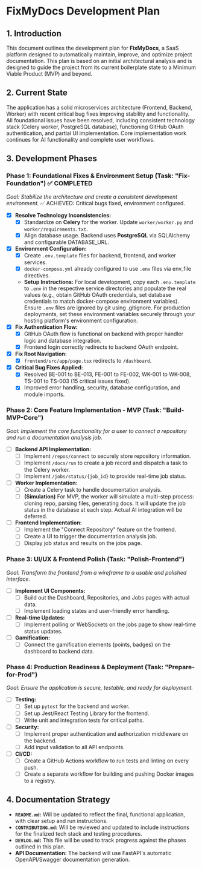 # FixMyDocs Development Plan

## 1. Introduction
This document outlines the development plan for **FixMyDocs**, a SaaS platform designed to automatically maintain, improve, and optimize project documentation. This plan is based on an initial architectural analysis and is designed to guide the project from its current boilerplate state to a Minimum Viable Product (MVP) and beyond.

## 2. Current State
The application has a solid microservices architecture (Frontend, Backend, Worker) with recent critical bug fixes improving stability and functionality. All foundational issues have been resolved, including consistent technology stack (Celery worker, PostgreSQL database), functioning GitHub OAuth authentication, and partial UI implementation. Core implementation work continues for AI functionality and complete user workflows.

## 3. Development Phases

### Phase 1: Foundational Fixes & Environment Setup (Task: "Fix-Foundation") ✅ COMPLETED
*Goal: Stabilize the architecture and create a consistent development environment.* ✅ ACHIEVED: Critical bugs fixed, environment configured.
- [x] **Resolve Technology Inconsistencies:**
    - [x] Standardize on **Celery** for the worker. Update `worker/worker.py` and `worker/requirements.txt`.
    - [x] Align database usage. Backend uses **PostgreSQL** via SQLAlchemy and configurable DATABASE_URL.
- [x] **Environment Configuration:**
  - [x] Create `.env.template` files for backend, frontend, and worker services.
  - [x] `docker-compose.yml` already configured to use `.env` files via env_file directives.
  - **Setup Instructions:** For local development, copy each `.env.template` to `.env` in the respective service directories and populate the real values (e.g., obtain GitHub OAuth credentials, set database credentials to match docker-compose environment variables). Ensure `.env` files are ignored by git using .gitignore. For production deployments, set these environment variables securely through your hosting platform's environment configuration.
- [x] **Fix Authentication Flow:**
    - [x] GitHub OAuth flow is functional on backend with proper handler logic and database integration.
    - [x] Frontend login correctly redirects to backend OAuth endpoint.
- [x] **Fix Root Navigation:**
    - [x] `frontend/src/app/page.tsx` redirects to `/dashboard`.
- [x] **Critical Bug Fixes Applied:**
    - [x] Resolved BE-001 to BE-013, FE-001 to FE-002, WK-001 to WK-008, TS-001 to TS-003 (15 critical issues fixed).
    - [x] Improved error handling, security, database configuration, and module imports.

### Phase 2: Core Feature Implementation - MVP (Task: "Build-MVP-Core")
*Goal: Implement the core functionality for a user to connect a repository and run a documentation analysis job.*
- [ ] **Backend API Implementation:**
    - [ ] Implement `/repos/connect` to securely store repository information.
    - [ ] Implement `/docs/run` to create a job record and dispatch a task to the Celery worker.
    - [ ] Implement `/jobs/status/{job_id}` to provide real-time job status.
- [ ] **Worker Implementation:**
    - [ ] Create a Celery task to handle documentation analysis.
    - [ ] **(Simulation)** For MVP, the worker will simulate a multi-step process: cloning repo, parsing files, generating docs. It will update the job status in the database at each step. Actual AI integration will be deferred.
- [ ] **Frontend Implementation:**
    - [ ] Implement the "Connect Repository" feature on the frontend.
    - [ ] Create a UI to trigger the documentation analysis job.
    - [ ] Display job status and results on the jobs page.

### Phase 3: UI/UX & Frontend Polish (Task: "Polish-Frontend")
*Goal: Transform the frontend from a wireframe to a usable and polished interface.*
- [ ] **Implement UI Components:**
    - [ ] Build out the Dashboard, Repositories, and Jobs pages with actual data.
    - [ ] Implement loading states and user-friendly error handling.
- [ ] **Real-time Updates:**
    - [ ] Implement polling or WebSockets on the jobs page to show real-time status updates.
- [ ] **Gamification:**
    - [ ] Connect the gamification elements (points, badges) on the dashboard to backend data.

### Phase 4: Production Readiness & Deployment (Task: "Prepare-for-Prod")
*Goal: Ensure the application is secure, testable, and ready for deployment.*
- [ ] **Testing:**
    - [ ] Set up `pytest` for the backend and worker.
    - [ ] Set up Jest/React Testing Library for the frontend.
    - [ ] Write unit and integration tests for critical paths.
- [ ] **Security:**
    - [ ] Implement proper authentication and authorization middleware on the backend.
    - [ ] Add input validation to all API endpoints.
- [ ] **CI/CD:**
    - [ ] Create a GitHub Actions workflow to run tests and linting on every push.
    - [ ] Create a separate workflow for building and pushing Docker images to a registry.

## 4. Documentation Strategy
- **`README.md`:** Will be updated to reflect the final, functional application, with clear setup and run instructions.
- **`CONTRIBUTING.md`:** Will be reviewed and updated to include instructions for the finalized tech stack and testing procedures.
- **`DEVLOG.md`:** This file will be used to track progress against the phases outlined in this plan.
- **API Documentation:** The backend will use FastAPI's automatic OpenAPI/Swagger documentation generation.